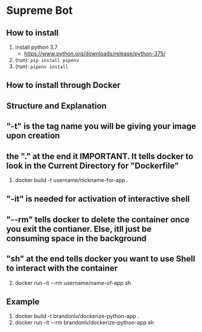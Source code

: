 # Supreme Bot 
## How to install 
1. install python 3.7
    - https://www.python.org/downloads/release/python-375/
2. (run): ```pip install pipenv```
3. (run):  ```pipenv install```


## How to install through Docker
## Structure and Explanation
##
## "-t" is the tag name you will be giving your image upon creation
## the "." at the end it IMPORTANT. It tells docker to look in the Current Directory for "Dockerfile"
1. docker build -t username/nickname-for-app .

## "-it" is needed for activation of interactive shell
## "--rm" tells docker to delete the container once you exit the contianer. Else, itll just be consuming space in the background
## "sh" at the end tells docker you want to use Shell to interact with the container
2. docker run -it --rm username/name-of-app sh



## Example
1. docker build -t brandonlv/dockerize-python-app .
2. docker run -it --rm brandonlv/dockerize-python-app sh

